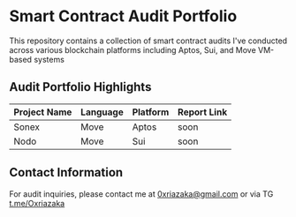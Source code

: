 # Smart Contract Audit Portfolio

This repository contains a collection of smart contract audits I've conducted across various blockchain platforms including Aptos, Sui, and Move VM-based systems

## Audit Portfolio Highlights

| Project Name | Language | Platform | Report Link |
|-------------|----------|----------|------------|
| Sonex | Move | Aptos | soon |
| Nodo | Move | Sui | soon |

## Contact Information

For audit inquiries, please contact me at [0xriazaka@gmail.com](mailto:0xriazaka@gmail.com)
or via TG [t.me/Oxriazaka](https://t.me/Oxriazaka)
